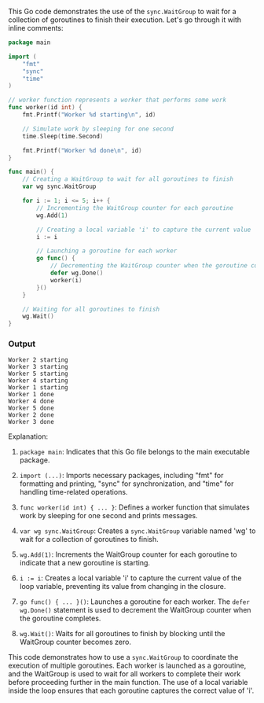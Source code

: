 This Go code demonstrates the use of the `sync.WaitGroup` to wait for a collection of goroutines to finish their execution. Let's go through it with inline comments:

```go
package main

import (
    "fmt"
    "sync"
    "time"
)

// worker function represents a worker that performs some work
func worker(id int) {
    fmt.Printf("Worker %d starting\n", id)

    // Simulate work by sleeping for one second
    time.Sleep(time.Second)

    fmt.Printf("Worker %d done\n", id)
}

func main() {
    // Creating a WaitGroup to wait for all goroutines to finish
    var wg sync.WaitGroup

    for i := 1; i <= 5; i++ {
        // Incrementing the WaitGroup counter for each goroutine
        wg.Add(1)

        // Creating a local variable 'i' to capture the current value
        i := i

        // Launching a goroutine for each worker
        go func() {
            // Decrementing the WaitGroup counter when the goroutine completes
            defer wg.Done()
            worker(i)
        }()
    }

    // Waiting for all goroutines to finish
    wg.Wait()
}
```
### Output
```
Worker 2 starting
Worker 3 starting
Worker 5 starting
Worker 4 starting
Worker 1 starting
Worker 1 done
Worker 4 done
Worker 5 done
Worker 2 done
Worker 3 done
```

Explanation:

1. `package main`: Indicates that this Go file belongs to the main executable package.

2. `import (...)`: Imports necessary packages, including "fmt" for formatting and printing, "sync" for synchronization, and "time" for handling time-related operations.

3. `func worker(id int) { ... }`: Defines a worker function that simulates work by sleeping for one second and prints messages.

4. `var wg sync.WaitGroup`: Creates a `sync.WaitGroup` variable named 'wg' to wait for a collection of goroutines to finish.

5. `wg.Add(1)`: Increments the WaitGroup counter for each goroutine to indicate that a new goroutine is starting.

6. `i := i`: Creates a local variable 'i' to capture the current value of the loop variable, preventing its value from changing in the closure.

7. `go func() { ... }()`: Launches a goroutine for each worker. The `defer wg.Done()` statement is used to decrement the WaitGroup counter when the goroutine completes.

8. `wg.Wait()`: Waits for all goroutines to finish by blocking until the WaitGroup counter becomes zero.

This code demonstrates how to use a `sync.WaitGroup` to coordinate the execution of multiple goroutines. Each worker is launched as a goroutine, and the WaitGroup is used to wait for all workers to complete their work before proceeding further in the main function. The use of a local variable inside the loop ensures that each goroutine captures the correct value of 'i'.